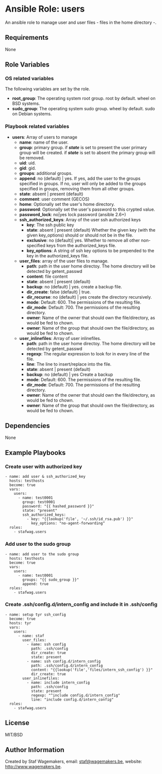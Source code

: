 # Ansible Role: users

An ansible role to manage user and user files - files in the home directory -.

## Requirements

None

## Role Variables

### OS related variables

The following variables are set by the role.

* **root_group**: The operating system root group. root by default. wheel on BSD systems.
* **sudo_group**: The operating system sudo group. wheel by default. sudo on Debian systems.

### Playbook related variables

* **users**:
  Array of users to manage
  * **name**: name of the user.
  * **group**: primary group. if ***state*** is set to present the user primary group will be created. if ***state*** is set to absent the primary group will be removed.
  * **uid**: uid.
  * **gid**: gid.
  * **groups**: additional groups.
  * **append**:  no (default) | yes.
If yes, add the user to the groups specified in groups. If no, user will only be added to the groups specified in groups, removing them from all other groups.
  * **state**:  absent | present (default)
  * **comment**: user comment (GECOS)
  * **home**: Optionally set the user's home directory.
  * **password**: Optionally set the user's password to this crypted value.
  * **password_lock**: no|yes lock password (ansible 2.6+)
  * **ssh_authorized_keys**: Array of the user ssh authorized keys
    * **key**: The ssh public key
    * **state**: absent | present (default) Whether the given key (with the given key_options) should or should not be in the file.
    * **exclusive**: no (default)| yes. Whether to remove all other non-specified keys from the authorized_keys file.
    * **key_options**: A string of ssh key options to be prepended to the key in the authorized_keys file.
  * **user_files**: array of the user files to manage.
    * **path**: path in the user home directoy. The home directory will be detected by getent_passwd
    * **content**: file content
    * **state**: absent | present (default)
    * **backup**: no (default) | yes. create a backup file.
    * **dir_create**: false (default) | true. 
    * **dir_recurse**: no (default) | yes create the directory recursively.
    * **mode**: Default: 600. The permissions of the resulting file.
    * **dir_mode**: Default: 700. The permissions of the resulting directory.
    * **owner**: Name of the owner that should own the file/directory, as would be fed to chown.
    * **owner**: Name of the group that should own the file/directory, as would be fed to chown.
  * **user_inlinefiles**: Array of user inlinefiles.
    * **path**: path in the user home directoy. The home directory will be detected by getent_passwd
    * **regexp**: The regular expression to look for in every line of the file.
    * **line**: The line to insert/replace into the file.
    * **state**: absent | present (default)
    * **backup**: no (default) | yes Create a backup
    * **mode**: Default: 600. The permissions of the resulting file.
    * **dir_mode**: Default: 700. The permissions of the resulting directory.
    * **owner**: Name of the owner that should own the file/directory, as would be fed to chown.
    * **owner**: Name of the group that should own the file/directory, as would be fed to chown.

## Dependencies

None

## Example Playbooks

### Create user with authorized key

```
- name: add user & ssh_authorized_key
  hosts: testhosts
  become: true
  vars:
    users:
      - name: test0001
        group: test0001
        password: "{{ hashed_password }}"
        state: "present"
        ssh_authorized_keys:
          - key: "{{lookup('file', '~/.ssh/id_rsa.pub') }}"
            key_options: "no-agent-forwarding"
  roles:
    - stafwag.users
```

### Add user to the sudo group

```
- name: add user to the sudo group
  hosts: testhosts
  become: true
  vars:
    users:
      - name: test0001
        groups: "{{ sudo_group }}"
        append: true
  roles:
    - stafwag.users
```

### Create .ssh/config.d/intern_config and include it in .ssh/config

```
- name: setup tyr ssh_config
  become: true
  hosts: tyr
  vars:
    users:
      - name: staf
        user_files:
          - name: ssh config
            path: .ssh/config
            dir_create: true
            state: present
          - name: ssh config.d/intern_config
            path: .ssh/config.d/intern_config
            content: "{{lookup('file','files/intern_ssh_config') }}"
            dir_create: true
        user_inlinefiles:
          - name: include intern_config
            path: .ssh/config
            state: present
            regexp: "^include config.d/intern_config"
            line: "include config.d/intern_config"
  roles:
    - stafwag.users
```

## License

MIT/BSD

## Author Information

Created by Staf Wagemakers, email: staf@wagemakers.be, website: http://www.wagemakers.be.
